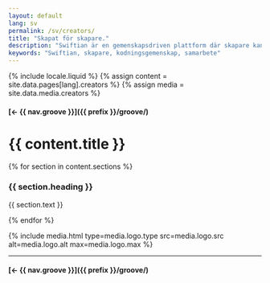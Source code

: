 ```yaml
---
layout: default
lang: sv
permalink: /sv/creators/
title: "Skapat för skapare."
description: "Swiftian är en gemenskapsdriven plattform där skapare kan växa, dela och skapa innovation tillsammans."
keywords: "Swiftian, skapare, kodningsgemenskap, samarbete"
---
```



{% include locale.liquid %}
{% assign content = site.data.pages[lang].creators %}
{% assign media = site.data.media.creators %}

#### [← {{ nav.groove }}]({{ prefix }}/groove/)

# {{ content.title }}

{% for section in content.sections %}
### {{ section.heading }}
{{ section.text }}

{% endfor %}

{% include media.html
  type=media.logo.type
  src=media.logo.src
  alt=media.logo.alt
  max=media.logo.max
%}

---

#### [← {{ nav.groove }}]({{ prefix }}/groove/)